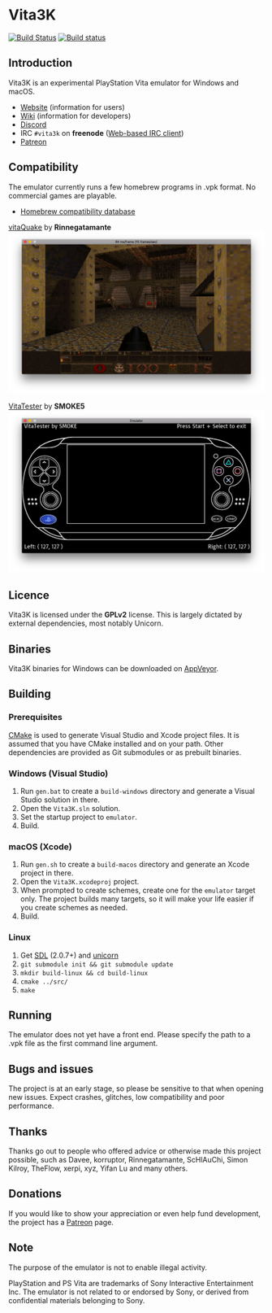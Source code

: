 # Vita3K
[![Build Status](https://travis-ci.org/Vita3K/Vita3K.svg?branch=master)](https://travis-ci.org/Vita3K/Vita3K)
[![Build status](https://ci.appveyor.com/api/projects/status/tlvkwrsj13vq3gor/branch/master?svg=true)](https://ci.appveyor.com/project/Vita3K/vita3k/branch/master)
## Introduction
Vita3K is an experimental PlayStation Vita emulator for Windows and macOS.

* [Website](https://Vita3K.github.io/) (information for users)
* [Wiki](https://github.com/Vita3K/Vita3K/wiki) (information for developers)
* [Discord](https://discord.gg/6aGwQzh)
* IRC `#vita3k` on **freenode** ([Web-based IRC client](https://webchat.freenode.net/?channels=%23vita3k))
* [Patreon](https://www.patreon.com/Vita3K)

## Compatibility
The emulator currently runs a few homebrew programs in .vpk format. No commercial games are playable.

- [Homebrew compatibility database](https://github.com/Vita3K/homebrew-compatibility/issues)

[vitaQuake](https://github.com/Rinnegatamante/vitaQuake) by **Rinnegatamante**
![](docs/screenshots/vitaQuake.png)

[VitaTester](https://github.com/SMOKE5/VitaTester) by **SMOKE5**
![](docs/screenshots/VitaTester.png)

## Licence
Vita3K is licensed under the **GPLv2** license. This is largely dictated by external dependencies, most notably Unicorn.

## Binaries

Vita3K binaries for Windows can be downloaded on [AppVeyor](https://ci.appveyor.com/project/Vita3K/vita3k/branch/master/artifacts).

## Building
### Prerequisites
[CMake](https://cmake.org/) is used to generate Visual Studio and Xcode project files. It is assumed that you have CMake installed and on your path. Other dependencies are provided as Git submodules or as prebuilt binaries.

### Windows (Visual Studio)
1. Run `gen.bat` to create a `build-windows` directory and generate a Visual Studio solution in there.
2. Open the `Vita3K.sln` solution.
3. Set the startup project to `emulator`.
4. Build.

### macOS (Xcode)
1. Run `gen.sh` to create a `build-macos` directory and generate an Xcode project in there.
2. Open the `Vita3K.xcodeproj` project.
3. When prompted to create schemes, create one for the `emulator` target only. The project builds many targets, so it will make your life easier if you create schemes as needed.
4. Build.

### Linux
1. Get [SDL](https://wiki.libsdl.org/Installation#Linux.2FUnix) (2.0.7+) and [unicorn](http://www.unicorn-engine.org)
2. `git submodule init && git submodule update`
3. `mkdir build-linux && cd build-linux`
4. `cmake ../src/`
5. `make`

## Running
The emulator does not yet have a front end. Please specify the path to a .vpk file as the first command line argument.

## Bugs and issues
The project is at an early stage, so please be sensitive to that when opening new issues. Expect crashes, glitches, low compatibility and poor performance.

## Thanks
Thanks go out to people who offered advice or otherwise made this project possible, such as Davee, korruptor, Rinnegatamante, ScHlAuChi, Simon Kilroy, TheFlow, xerpi, xyz, Yifan Lu and many others.

## Donations
If you would like to show your appreciation or even help fund development, the project has a [Patreon](https://www.patreon.com/Vita3K) page.

## Note
The purpose of the emulator is not to enable illegal activity. 

PlayStation and PS Vita are trademarks of Sony Interactive Entertainment Inc. The emulator is not related to or endorsed by Sony, or derived from confidential materials belonging to Sony.
